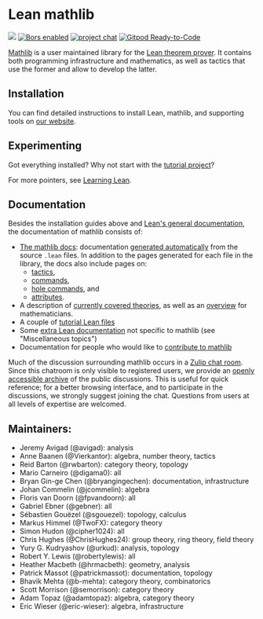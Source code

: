 # Lean mathlib

![](https://github.com/leanprover-community/mathlib/workflows/continuous%20integration/badge.svg?branch=master)
[![Bors enabled](https://bors.tech/images/badge_small.svg)](https://app.bors.tech/repositories/24316)
[![project chat](https://img.shields.io/badge/zulip-join_chat-brightgreen.svg)](https://leanprover.zulipchat.com)
[![Gitpod Ready-to-Code](https://img.shields.io/badge/Gitpod-ready--to--code-blue?logo=gitpod)](https://gitpod.io/#https://github.com/leanprover-community/mathlib)

[Mathlib](https://leanprover-community.github.io) is a user maintained library for the [Lean theorem prover](https://leanprover.github.io).
It contains both programming infrastructure and mathematics, as well as tactics that use the former and allow to develop the latter.

## Installation

You can find detailed instructions to install Lean, mathlib, and supporting tools on [our website](https://leanprover-community.github.io/get_started.html).

## Experimenting

Got everything installed? Why not start with the [tutorial project](https://leanprover-community.github.io/install/project.html)?

For more pointers, see [Learning Lean](https://leanprover-community.github.io/learn.html).

## Documentation

Besides the installation guides above and [Lean's general
documentation](https://leanprover.github.io/documentation/), the documentation
of mathlib consists of:

- [The mathlib docs](https://leanprover-community.github.io/mathlib_docs): documentation [generated
  automatically](https://github.com/leanprover-community/doc-gen) from the source `.lean` files.
  In addition to the pages generated for each file in the library, the docs also include pages on:
  - [tactics](https://leanprover-community.github.io/mathlib_docs/tactics.html),
  - [commands](https://leanprover-community.github.io/mathlib_docs/commands.html),
  - [hole commands](https://leanprover-community.github.io/mathlib_docs/hole_commands.html), and
  - [attributes](https://leanprover-community.github.io/mathlib_docs/attributes.html).
- A description of [currently covered theories](https://leanprover-community.github.io/theories.html),
  as well as an [overview](https://leanprover-community.github.io/mathlib-overview.html) for mathematicians.
- A couple of [tutorial Lean files](docs/tutorial/)
- Some [extra Lean documentation](https://leanprover-community.github.io/learn.html) not specific to mathlib (see "Miscellaneous topics")
- Documentation for people who would like to [contribute to mathlib](https://leanprover-community.github.io/contribute/index.html)

Much of the discussion surrounding mathlib occurs in a
[Zulip chat room](https://leanprover.zulipchat.com/). Since this
chatroom is only visible to registered users, we provide an
[openly accessible archive](https://leanprover-community.github.io/archive/)
of the public discussions. This is useful for quick reference; for a
better browsing interface, and to participate in the discussions, we strongly
suggest joining the chat. Questions from users at all levels of expertise are
welcomed.

## Maintainers:

* Jeremy Avigad (@avigad): analysis
* Anne Baanen (@Vierkantor): algebra, number theory, tactics
* Reid Barton (@rwbarton): category theory, topology
* Mario Carneiro (@digama0): all
* Bryan Gin-ge Chen (@bryangingechen): documentation, infrastructure
* Johan Commelin (@jcommelin): algebra
* Floris van Doorn (@fpvandoorn): all
* Gabriel Ebner (@gebner): all
* Sébastien Gouëzel (@sgouezel): topology, calculus
* Markus Himmel (@TwoFX): category theory
* Simon Hudon (@cipher1024): all
* Chris Hughes (@ChrisHughes24): group theory, ring theory, field theory
* Yury G. Kudryashov (@urkud): analysis, topology
* Robert Y. Lewis (@robertylewis): all
* Heather Macbeth (@hrmacbeth): geometry, analysis
* Patrick Massot (@patrickmassot): documentation, topology
* Bhavik Mehta (@b-mehta): category theory, combinatorics
* Scott Morrison (@semorrison): category theory
* Adam Topaz (@adamtopaz): algebra, category theory
* Eric Wieser (@eric-wieser): algebra, infrastructure

